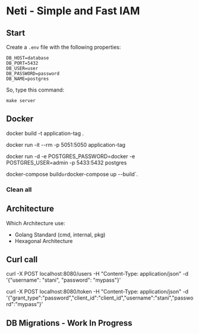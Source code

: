 # Neti - Simple and Fast IAM

## Start

Create a `.env` file with the following properties: 
```
DB_HOST=database
DB_PORT=5432
DB_USER=user
DB_PASSWORD=password
DB_NAME=postgres
```

So, type this command:
```
make server
```

## Docker 

docker build -t application-tag .

docker run -it --rm -p 5051:5050 application-tag

docker run -d -e POSTGRES_PASSWORD=docker -e POSTGRES_USER=admin -p 5433:5432 postgres

docker-compose build` or `docker-compose up --build`.

### Clean all 



## Architecture

Which Architecture use: 
* Golang Standard (cmd, internal, pkg)
* Hexagonal Architecture


## Curl call


curl -X POST localhost:8080/users -H "Content-Type: application/json" -d '{"username": "stani", "password": "mypass"}'  

curl -X POST localhost:8080/token -H "Content-Type: application/json" -d '{"grant_type":"password","client_id":"client_id","username":"stani","password":"mypass"}'



## DB Migrations - Work In Progress